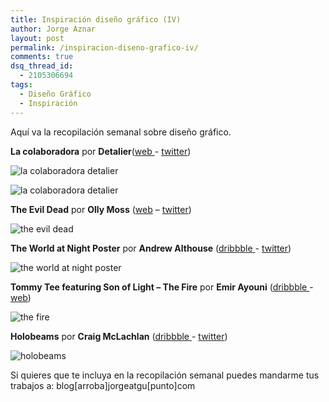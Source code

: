 ```yaml
---
title: Inspiración diseño gráfico (IV)
author: Jorge Aznar
layout: post
permalink: /inspiracion-diseno-grafico-iv/
comments: true
dsq_thread_id:
  - 2105306694
tags:
  - Diseño Gráfico
  - Inspiración
---
```

Aquí va la recopilación semanal sobre diseño gráfico.

<!--more-->

**La colaboradora** por **Detalier**(<a href="http://detalier.com/portfolio/la-colaboradora/" target="_blank">web </a>- <a href="https://twitter.com/detalier_est" target="_blank">twitter</a>)

![la colaboradora detalier][1]

![la colaboradora detalier][2]

**The Evil Dead** por **Olly Moss** (<a href="http://www.ollymoss.com/" target="_blank">web</a> &#8211; <a href="https://twitter.com/ollymoss" target="_blank">twitter</a>)

![the evil dead][3]

**The World at Night Poster** por **Andrew Althouse** (<a href="http://dribbble.com/andrewalthouse" target="_blank">dribbble </a>- <a href="https://twitter.com/andrewalthouse" target="_blank">twitter</a>)

![the world at night poster][4]

**Tommy Tee featuring Son of Light &#8211; The Fire** por **Emir Ayouni** (<a href="http://dribbble.com/shots/1056381-Tommy-Tee-featuring-Son-of-Light-The-Fire?list=popular&#038;offset=7" target="_blank">dribbble </a>- <a href="http://www.growcase.com/" target="_blank">web</a>)

![the fire][5]

**Holobeams** por **Craig McLachlan** (<a href="http://dribbble.com/shots/1054195-Holobeams?list=searches&#038;tag=graphic_design" target="_blank">dribbble </a>- <a href="https://twitter.com/crrrrraig" target="_blank">twitter</a>)

![holobeams][6]

Si quieres que te incluya en la recopilación semanal puedes mandarme tus trabajos a: blog[arroba]jorgeatgu[punto]com

 [1]: http://jorgeatgu.com/blog/img/2013/05/lacolaboradora-detalier-w-1024x680.jpg
 [2]: http://jorgeatgu.com/blog/img/2013/05/cartel-la-colaboradora-programacion-502x1024.jpg
 [3]: http://jorgeatgu.com/blog/img/2013/05/The-Evil-Dead-Screen-Print-by-Olly-Moss.jpeg
 [4]: http://jorgeatgu.com/blog/img/2013/05/the_world_at_night_poster_00.jpg
 [5]: http://jorgeatgu.com/blog/img/2013/05/the_fire_dribbble3_1x.png
 [6]: http://jorgeatgu.com/blog/img/2013/05/holobeams.jpg